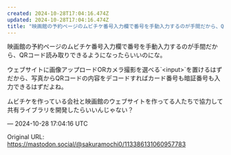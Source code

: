 ```yaml
---
created: 2024-10-28T17:04:16.474Z
updated: 2024-10-28T17:04:16.474Z
title: "映画館の予約ページのムビチケ番号入力欄で番号を手動入力するのが手間だから、QRコ[...]"
---
```


<p>映画館の予約ページのムビチケ番号入力欄で番号を手動入力するのが手間だから、QRコード読み取りできるようになったらいいのにな。</p><p>ウェブサイトに画像アップロードORカメラ撮影を選べる`&lt;input&gt;`を置けるはずだから、写真からQRコードの内容をデコードすればカード番号も暗証番号も入力できるはずだよね。</p><p>ムビチケを作っている会社と映画館のウェブサイトを作ってる人たちで協力して共有ライブラリを開発したらいいんじゃない？</p>

&mdash; 2024-10-28 17:04:16 UTC

Original URL: https://mastodon.social/@sakuramochi0/113386131060957783
